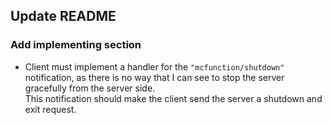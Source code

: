 ## Update README 
### Add implementing section
 - Client must implement a handler for the `"mcfunction/shutdown"` notification, as there is no way that I can see to stop the server gracefully from the server side.  
 This notification should make the client send the server a shutdown and exit request.
